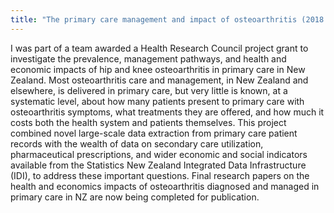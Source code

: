 ```yaml
---
title: "The primary care management and impact of osteoarthritis (2018 – 2021)"
---
```


I was part of a team awarded a Health Research Council project grant to investigate the prevalence, management pathways, and health and economic impacts of hip and knee osteoarthritis in primary care in New Zealand. Most osteoarthritis care and management, in New Zealand and elsewhere, is delivered in primary care, but very little is known, at a systematic level, about how many patients present to primary care with osteoarthritis symptoms, what treatments they are offered, and how much it costs both the health system and patients themselves. This project combined novel large-scale data extraction from primary care patient records with the wealth of data on secondary care utilization, pharmaceutical prescriptions, and wider economic and social indicators available from the Statistics New Zealand Integrated Data Infrastructure (IDI), to address these important questions. Final research papers on the health and economics impacts of osteoarthritis diagnosed and managed in primary care in NZ are now being completed for publication.

